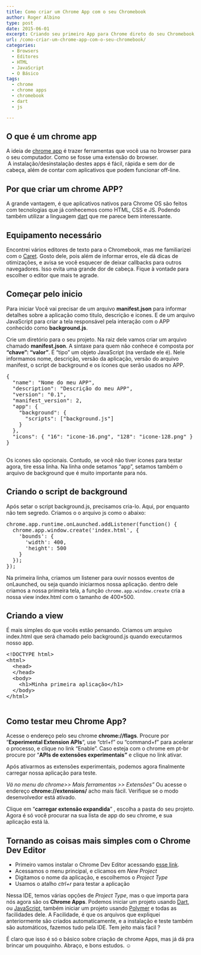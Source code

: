 ```yaml
---
title: Como criar um Chrome App com o seu Chromebook
author: Roger Albino
type: post
date: 2015-06-01
excerpt: Criando seu primeiro App para Chrome direto do seu Chromebook!
url: /como-criar-um-chrome-app-com-o-seu-chromebook/
categories:
  - Browsers
  - Editores
  - HTML
  - JavaScript
  - O Básico
tags:
  - chrome
  - chrome apps
  - chromebook
  - dart
  - js

---
```

## O que é um chrome app

A ideia de [chrome app][1]&nbsp;é trazer ferramentas que você usa no browser para o seu computador. Como se fosse uma extensão do browser. &nbsp;A&nbsp;instalação/desinstalação destes apps é fácil, rápida e sem dor de cabeça, além de contar com aplicativos que podem funcionar off-line.

## Por que criar um chrome APP?

A grande vantagem, é que aplicativos nativos para Chrome&nbsp;OS são feitos com tecnologias que já conhecemos como HTML, CSS e JS. Podendo também utilizar a linguagem [dart][2]&nbsp;que me parece bem interessante.

## Equipamento necessário

Encontrei vários editores de texto para o Chromebook, mas me familiarizei com o [Caret][3]. Gosto dele, pois além de informar erros, ele dá dicas de otimizações, e avisa se você esquecer de deixar callbacks para outros navegadores. Isso evita uma grande dor de cabeça. Fique à vontade para escolher o editor que mais te agrade.

## Começar pelo inicio

Para iniciar Você vai precisar de um arquivo **manifest.json** para informar detalhes sobre a aplicação como titulo, descrição e icones. E de um arquivo JavaScript para criar a tela responsável pela interação com o APP conhecido como **background.js**.

Crie um diretório para o seu projeto. Na raiz dele vamos criar um arquivo chamado **manifest.json**. A sintaxe para quem não conhece é composta por **&#8220;chave&#8221;: &#8220;valor&#8221;**. É &#8220;tipo&#8221; um objeto JavaScript (na verdade ele é). Nele informamos nome, descrição, versão da aplicação, versão do arquivo manifest, o script de background e os ícones que serão usados no APP.

<pre class="lang-js">{
  "name": "Nome do meu APP",
  "description": "Descrição do meu APP",
  "version": "0.1",
  "manifest_version": 2,
  "app": {
    "background": {
      "scripts": ["background.js"]
    }
  },
  "icons": { "16": "icone-16.png", "128": "icone-128.png" }
}

</pre>

Os icones são opcionais. Contudo, se você não tiver ícones para testar agora, tire essa linha. Na linha onde setamos &#8220;app&#8221;, setamos também o arquivo de background que é muito importante para nós.

## Criando o script de background

Após setar o script background.js, precisamos cria-lo. Aqui, por enquanto não tem segredo. Criamos o o arquivo js como o abaixo:

<pre class="lang-js">chrome.app.runtime.onLaunched.addListener(function() {
  chrome.app.window.create('index.html', {
    'bounds': {
      'width': 400,
      'height': 500
    }
  });
});</pre>

Na primeira linha, criamos um listener para ouvir nossos eventos de onLaunched, ou seja quando iniciarmos nossa aplicação. dentro dele criamos a nossa primeira tela, a função `chrome.app.window.create` cria a nossa view index.html com o tamanho de 400&#215;500.

## Criando a view

É mais simples do que vocês estão pensando. Criamos um arquivo index.html que será chamado pelo background.js quando executarmos nosso app.

<pre class="lang-html">&lt;!DOCTYPE html&gt;
&lt;html&gt;
  &lt;head&gt;
  &lt;/head&gt;
  &lt;body&gt;
    &lt;h1&gt;Minha primeira aplicação&lt;/h1&gt;
  &lt;/body&gt;
&lt;/html&gt;

</pre>

## Como testar meu Chrome App?

Acesse o endereço pelo seu chrome **chrome://flags**. Procure por &#8220;**Experimental Extension APIs**&#8220;, use &#8220;ctrl+f&#8221; ou &#8220;command+f&#8221; para acelerar o processo, e clique no link &#8220;Enable&#8221;. Caso esteja com o chrome em pt-br procure por &#8220;**APIs de extensões experimentais&#8221;** e clique no link ativar.

Após ativarmos as extensões experimentais, podemos agora finalmente carregar nossa aplicação para teste.
  
_Vá no menu do chrome>> Mais ferramentas >> Extensões&#8221;_ Ou acesse o endereço **chrome://extensions/** acho mais fácil. Verifique se o modo desenvolvedor está ativado.

Clique em &#8220;**carregar extensão expandida**&#8221;&nbsp;, escolha a pasta do seu projeto. Agora é só você procurar na sua lista de app do seu chrome, e sua aplicação está lá.

## Tornando as coisas mais simples com o&nbsp;Chrome Dev Editor

<ul class="postList">
  <li class="li">
    Primeiro vamos instalar&nbsp;o Chrome Dev Editor acessando <a class="markup--anchor markup--li-anchor" href="https://chrome.google.com/webstore/detail/chrome-dev-editor-develop/pnoffddplpippgcfjdhbmhkofpnaalpg">esse link</a>.
  </li>
  <li class="li">
    Acessamos o menu principal, e clicamos em <em class="markup--em markup--li-em">New Project</em>
  </li>
  <li class="li">
    Digitamos o nome da aplicação, e escolhemos o <em class="markup--em markup--li-em">Project Type</em>
  </li>
  <li class="li">
    Usamos o atalho <em class="markup--em markup--li-em">ctrl+r </em>para testar a aplicação
  </li>
</ul>

Nessa IDE, temos várias opções de _Project Type_, mas o que importa para nós agora são os **Chrome Apps**. Podemos iniciar um projeto usando [Dart][2], ou [JavaScript][4], também iniciar um projeto usando [Polymer][5] e todas as facilidades dele. A Facilidade, é que os arquivos que expliquei anteriormente são criados automaticamente, e a instalação e teste também são automáticos, fazemos tudo pela IDE. Tem jeito mais fácil&nbsp;?

É claro que isso é só o básico sobre criação de chrome Apps, mas já dá pra brincar um pouquinho. Abraço, e bons estudos. ☺

 [1]: https://www.google.com/chrome/webstore/apps-create.html
 [2]: http://pt.wikipedia.org/wiki/Dart_%28linguagem_de_programa%C3%A7%C3%A3o%29
 [3]: http://thomaswilburn.net/caret/
 [4]: http://pt.wikipedia.org/wiki/JavaScript
 [5]: https://www.polymer-project.org/0.5/